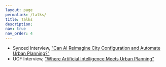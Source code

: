 ```yaml
---
layout: page
permalink: /talks/
title: Talks
description: 
nav: true
nav_order: 4
---
```


-  Synced Interview, ["Can AI Reimagine City Configuration and Automate Urban Planning?"](https://medium.com/syncedreview/can-ai-reimagine-city-configuration-and-automate-urban-planning-121666e509da)
-  UCF Interview, ["Where Artificial Intelligence Meets Urban Planning"](https://www.ucf.edu/news/where-artificial-intelligence-meets-urban-planning/)
